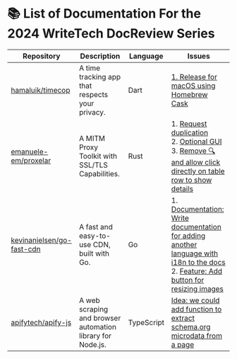 # 📚 List of Documentation For the 2024 WriteTech DocReview Series

| **Repository**                               | **Description**                        | **Language**                       | **Issues**                      |
|----------------------------------------------|----------------------------------------|------------------------------------|---------------------------------|
| [hamaluik/timecop](https://github.com/hamaluik/timecop) | A time tracking app that respects your privacy. | Dart | [1. Release for macOS using Homebrew Cask](https://github.com/hamaluik/timecop/issues/82) |
| [emanuele-em/proxelar](https://github.com/emanuele-em/proxelar) | A MITM Proxy Toolkit with SSL/TLS Capabilities. | Rust | 1. [Request duplication](https://github.com/emanuele-em/proxelar/issues/7) <br> 2. [Optional GUI](https://github.com/emanuele-em/proxelar/issues/69) <br> 3. [Remove 🔍 and allow click directly on table row to show details](https://github.com/emanuele-em/proxelar/issues/24) |
| [kevinanielsen/go-fast-cdn](https://github.com/kevinanielsen/go-fast-cdn) | A fast and easy-to-use CDN, built with Go. | Go | 1. [Documentation: Write documentation for adding another language with i18n to the docs](https://github.com/kevinanielsen/go-fast-cdn/issues/78) <br> 2. [Feature: Add button for resizing images](https://github.com/kevinanielsen/go-fast-cdn/issues/90) |
| [apifytech/apify-js](https://github.com/apify/crawlee) | A web scraping and browser automation library for Node.js. | TypeScript | [Idea: we could add function to extract schema.org microdata from a page](https://github.com/apify/crawlee/issues/276) |